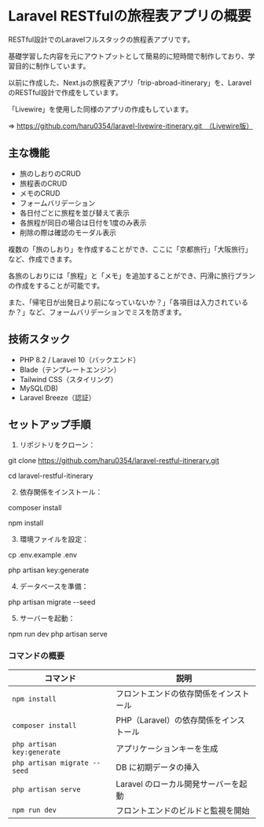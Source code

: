 # Laravel RESTfulの旅程表アプリの概要

RESTful設計でのLaravelフルスタックの旅程表アプリです。

基礎学習した内容を元にアウトプットとして簡易的に短時間で制作しており、学習目的に制作しています。

以前に作成した、Next.jsの旅程表アプリ「trip-abroad-itinerary」を、LaravelのRESTful設計で作成をしています。

「Livewire」を使用した同様のアプリの作成もしています。

⇒ https://github.com/haru0354/laravel-livewire-itinerary.git　（Livewire版）

## 主な機能

- 旅のしおりのCRUD
- 旅程表のCRUD
- メモのCRUD
- フォームバリデーション
- 各日付ごとに旅程を並び替えて表示
- 各旅程が同日の場合は日付を1度のみ表示
- 削除の際は確認のモーダル表示

複数の「旅のしおり」を作成することができ、ここに「京都旅行」「大阪旅行」など、作成できます。

各旅のしおりには「旅程」と「メモ」を追加することができ、円滑に旅行プランの作成をすることが可能です。

また、「帰宅日が出発日より前になっていないか？」「各項目は入力されているか？」など、フォームバリデーションでミスを防ぎます。

## 技術スタック

- PHP 8.2 / Laravel 10（バックエンド）
- Blade（テンプレートエンジン）
- Tailwind CSS（スタイリング）
- MySQL(DB)
- Laravel Breeze（認証）

## セットアップ手順

1. リポジトリをクローン：

git clone https://github.com/haru0354/laravel-restful-itinerary.git

cd laravel-restful-itinerary

2. 依存関係をインストール：

composer install

npm install

3. 環境ファイルを設定：

cp .env.example .env

php artisan key:generate

4. データベースを準備：

php artisan migrate --seed

5. サーバーを起動：

npm run dev
php artisan serve

### コマンドの概要

| コマンド                     | 説明                                   |
| ---------------------------- | -------------------------------------- |
| `npm install`                | フロントエンドの依存関係をインストール |
| `composer install`           | PHP（Laravel）の依存関係をインストール |
| `php artisan key:generate`   | アプリケーションキーを生成             |
| `php artisan migrate --seed` | DB に初期データの挿入                  |
| `php artisan serve`          | Laravel のローカル開発サーバーを起動   |
| `npm run dev`                | フロントエンドのビルドと監視を開始     |
